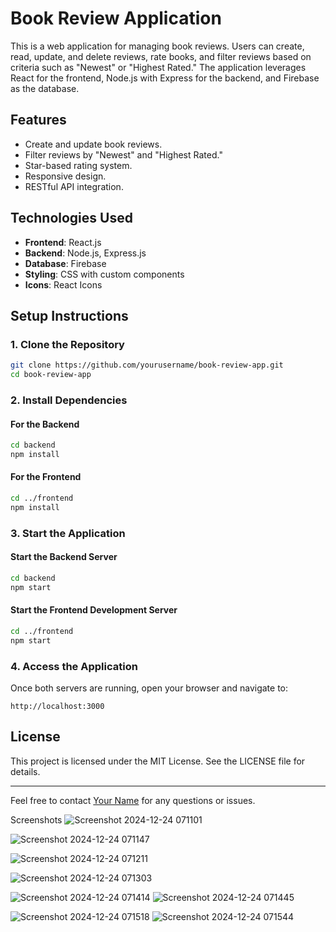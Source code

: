 # Book Review Application

This is a web application for managing book reviews. Users can create, read, update, and delete reviews, rate books, and filter reviews based on criteria such as "Newest" or "Highest Rated." The application leverages React for the frontend, Node.js with Express for the backend, and Firebase as the database.

## Features

- Create and update book reviews.
- Filter reviews by "Newest" and "Highest Rated."
- Star-based rating system.
- Responsive design.
- RESTful API integration.

## Technologies Used

- **Frontend**: React.js
- **Backend**: Node.js, Express.js
- **Database**: Firebase
- **Styling**: CSS with custom components
- **Icons**: React Icons

## Setup Instructions

### 1. Clone the Repository

```bash
git clone https://github.com/yourusername/book-review-app.git
cd book-review-app
```

### 2. Install Dependencies

#### For the Backend

```bash
cd backend
npm install
```

#### For the Frontend

```bash
cd ../frontend
npm install
```

### 3. Start the Application

#### Start the Backend Server

```bash
cd backend
npm start
```

#### Start the Frontend Development Server

```bash
cd ../frontend
npm start
```

### 4. Access the Application

Once both servers are running, open your browser and navigate to:

```
http://localhost:3000
```

## License

This project is licensed under the MIT License. See the LICENSE file for details.

---

Feel free to contact [Your Name](mailto:your.email@example.com) for any questions or issues.




Screenshots 
![Screenshot 2024-12-24 071101](https://github.com/user-attachments/assets/07ddbc4e-8fd6-432a-9bb6-19660ec59677)

![Screenshot 2024-12-24 071147](https://github.com/user-attachments/assets/81a33801-5f11-4032-b7c8-dc830863ff13)

![Screenshot 2024-12-24 071211](https://github.com/user-attachments/assets/17deb560-62e5-4382-a4f4-f3b84ce3f906)

![Screenshot 2024-12-24 071303](https://github.com/user-attachments/assets/cc0303ba-04e6-405a-940b-1f340083e63c)

![Screenshot 2024-12-24 071414](https://github.com/user-attachments/assets/0fa5050d-7be5-4b88-8cc4-bf4aafb5ed92)
![Screenshot 2024-12-24 071445](https://github.com/user-attachments/assets/83430066-f0c6-4266-980a-56980cc165fc)

![Screenshot 2024-12-24 071518](https://github.com/user-attachments/assets/ae0d00c8-1ffe-4339-b091-e2a3779b232e)
![Screenshot 2024-12-24 071544](https://github.com/user-attachments/assets/295b6465-0629-4473-90bc-3d05fdda6447)









